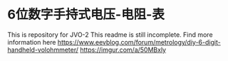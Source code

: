 # 6位数字手持式电压-电阻-表
This is repository for JVO-2
This readme is still incomplete. Find more information here
https://www.eevblog.com/forum/metrology/diy-6-digit-handheld-volohmmeter/
https://imgur.com/a/50MBxly
